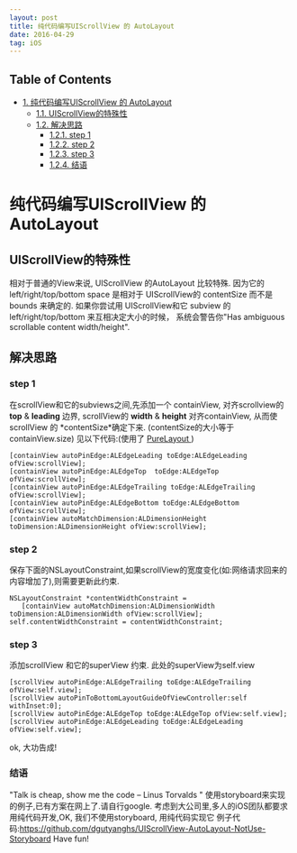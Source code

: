 ```yaml
---
layout: post
title: 纯代码编写UIScrollView 的 AutoLayout
date: 2016-04-29 
tag: iOS
---
```


<div id="table-of-contents">
<h2>Table of Contents</h2>
<div id="text-table-of-contents">
<ul>
<li><a href="#orgf559f0c">1. 纯代码编写UIScrollView 的 AutoLayout</a>
<ul>
<li><a href="#org88fc76a">1.1. UIScrollView的特殊性</a></li>
<li><a href="#org33e4577">1.2. 解决思路</a>
<ul>
<li><a href="#org5d76bc6">1.2.1. step 1</a></li>
<li><a href="#org12e27e7">1.2.2. step 2</a></li>
<li><a href="#org2a18a3a">1.2.3. step 3</a></li>
<li><a href="#orgcf756ed">1.2.4. 结语</a></li>
</ul>
</li>
</ul>
</li>
</ul>
</div>
</div>

<a id="orgf559f0c"></a>

# 纯代码编写UIScrollView 的 AutoLayout


<a id="org88fc76a"></a>

## UIScrollView的特殊性

   相对于普通的View来说, UIScrollView 的AutoLayout 比较特殊.
因为它的 left/right/top/bottom space 是相对于 UIScrollView的 contentSize 而不是 bounds 来确定的.
如果你尝试用 UIScrollView和它 subview 的left/right/top/bottom 来互相决定大小的时候，
系统会警告你"Has ambiguous scrollable content width/height".


<a id="org33e4577"></a>

## 解决思路


<a id="org5d76bc6"></a>

### step 1

  在scrollView和它的subviews之间,先添加一个 containView,
对齐scrollview的 **top** & **leading** 边界,
 scrollView的 **width** & **height** 对齐containView,
从而使scrollView 的 \*contentSize\*确定下来. (contentSize的大小等于containView.size)
见以下代码:(使用了 [PureLayout ](https://github.com/purelayout) )

    [containView autoPinEdge:ALEdgeLeading toEdge:ALEdgeLeading ofView:scrollView];
    [containView autoPinEdge:ALEdgeTop  toEdge:ALEdgeTop  ofView:scrollView];
    [containView autoPinEdge:ALEdgeTrailing toEdge:ALEdgeTrailing ofView:scrollView];
    [containView autoPinEdge:ALEdgeBottom toEdge:ALEdgeBottom ofView:scrollView];
    [containView autoMatchDimension:ALDimensionHeight toDimension:ALDimensionHeight ofView:scrollView];


<a id="org12e27e7"></a>

### step 2

保存下面的NSLayoutConstraint,如果scrollView的宽度变化(如:网络请求回来的内容增加了),则需要更新此约束.

    NSLayoutConstraint *contentWidthConstraint =  
       [containView autoMatchDimension:ALDimensionWidth toDimension:ALDimensionWidth ofView:scrollView];
    self.contentWidthConstraint = contentWidthConstraint;


<a id="org2a18a3a"></a>

### step 3

添加scrollView 和它的superView 约束. 此处的superView为self.view

    [scrollView autoPinEdge:ALEdgeTrailing toEdge:ALEdgeTrailing ofView:self.view];
    [scrollView autoPinToBottomLayoutGuideOfViewController:self withInset:0];
    [scrollView autoPinEdge:ALEdgeTop toEdge:ALEdgeTop ofView:self.view];
    [scrollView autoPinEdge:ALEdgeLeading toEdge:ALEdgeLeading ofView:self.view];

ok, 大功告成!


<a id="orgcf756ed"></a>

### 结语

"Talk is cheap, show me the code  &#x2013; Linus Torvalds "
使用storyboard来实现的例子,已有方案在网上了.请自行google.
考虑到大公司里,多人的iOS团队都要求用纯代码开发,OK, 我们不使用storyboard, 用纯代码实现它
例子代码:<https://github.com/dgutyanghs/UIScrollView-AutoLayout-NotUse-Storyboard>
Have fun!

